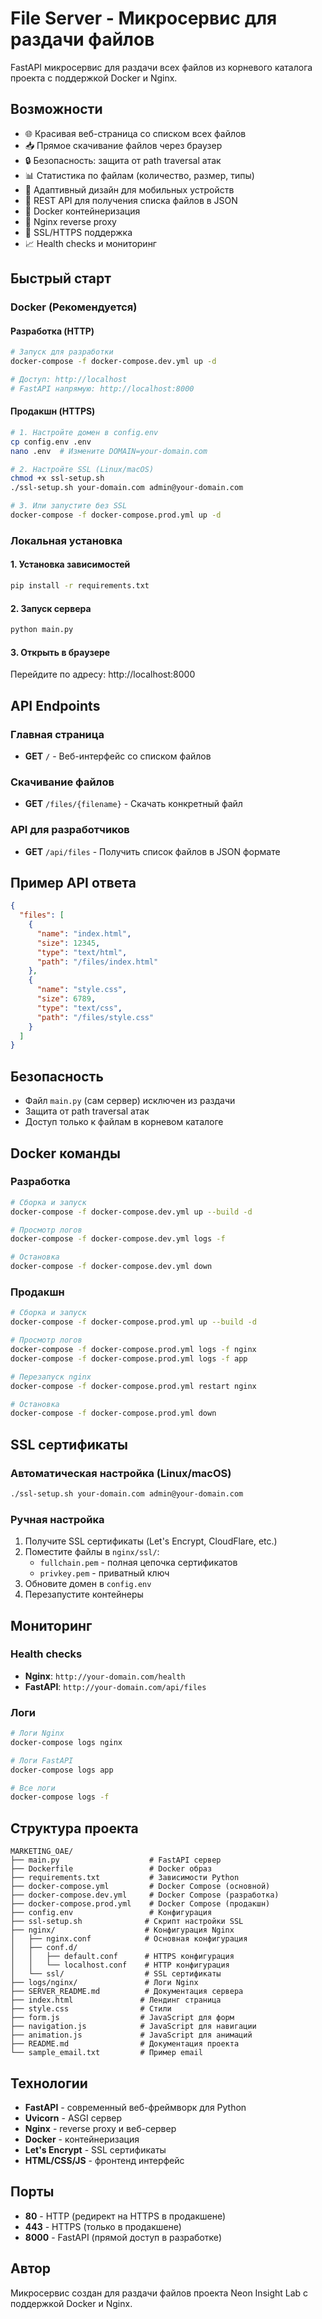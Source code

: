 # File Server - Микросервис для раздачи файлов

FastAPI микросервис для раздачи всех файлов из корневого каталога проекта с поддержкой Docker и Nginx.

## Возможности

- 🌐 Красивая веб-страница со списком всех файлов
- 📥 Прямое скачивание файлов через браузер
- 🔒 Безопасность: защита от path traversal атак
- 📊 Статистика по файлам (количество, размер, типы)
- 📱 Адаптивный дизайн для мобильных устройств
- 🚀 REST API для получения списка файлов в JSON
- 🐳 Docker контейнеризация
- 🔄 Nginx reverse proxy
- 🔐 SSL/HTTPS поддержка
- 📈 Health checks и мониторинг

## Быстрый старт

### Docker (Рекомендуется)

#### Разработка (HTTP)
```bash
# Запуск для разработки
docker-compose -f docker-compose.dev.yml up -d

# Доступ: http://localhost
# FastAPI напрямую: http://localhost:8000
```

#### Продакшн (HTTPS)
```bash
# 1. Настройте домен в config.env
cp config.env .env
nano .env  # Измените DOMAIN=your-domain.com

# 2. Настройте SSL (Linux/macOS)
chmod +x ssl-setup.sh
./ssl-setup.sh your-domain.com admin@your-domain.com

# 3. Или запустите без SSL
docker-compose -f docker-compose.prod.yml up -d
```

### Локальная установка

#### 1. Установка зависимостей
```bash
pip install -r requirements.txt
```

#### 2. Запуск сервера
```bash
python main.py
```

#### 3. Открыть в браузере
Перейдите по адресу: http://localhost:8000

## API Endpoints

### Главная страница
- **GET** `/` - Веб-интерфейс со списком файлов

### Скачивание файлов
- **GET** `/files/{filename}` - Скачать конкретный файл

### API для разработчиков
- **GET** `/api/files` - Получить список файлов в JSON формате

## Пример API ответа

```json
{
  "files": [
    {
      "name": "index.html",
      "size": 12345,
      "type": "text/html",
      "path": "/files/index.html"
    },
    {
      "name": "style.css",
      "size": 6789,
      "type": "text/css", 
      "path": "/files/style.css"
    }
  ]
}
```

## Безопасность

- Файл `main.py` (сам сервер) исключен из раздачи
- Защита от path traversal атак
- Доступ только к файлам в корневом каталоге

## Docker команды

### Разработка
```bash
# Сборка и запуск
docker-compose -f docker-compose.dev.yml up --build -d

# Просмотр логов
docker-compose -f docker-compose.dev.yml logs -f

# Остановка
docker-compose -f docker-compose.dev.yml down
```

### Продакшн
```bash
# Сборка и запуск
docker-compose -f docker-compose.prod.yml up --build -d

# Просмотр логов
docker-compose -f docker-compose.prod.yml logs -f nginx
docker-compose -f docker-compose.prod.yml logs -f app

# Перезапуск nginx
docker-compose -f docker-compose.prod.yml restart nginx

# Остановка
docker-compose -f docker-compose.prod.yml down
```

## SSL сертификаты

### Автоматическая настройка (Linux/macOS)
```bash
./ssl-setup.sh your-domain.com admin@your-domain.com
```

### Ручная настройка
1. Получите SSL сертификаты (Let's Encrypt, CloudFlare, etc.)
2. Поместите файлы в `nginx/ssl/`:
   - `fullchain.pem` - полная цепочка сертификатов
   - `privkey.pem` - приватный ключ
3. Обновите домен в `config.env`
4. Перезапустите контейнеры

## Мониторинг

### Health checks
- **Nginx**: `http://your-domain.com/health`
- **FastAPI**: `http://your-domain.com/api/files`

### Логи
```bash
# Логи Nginx
docker-compose logs nginx

# Логи FastAPI
docker-compose logs app

# Все логи
docker-compose logs -f
```

## Структура проекта

```
MARKETING_OAE/
├── main.py                    # FastAPI сервер
├── Dockerfile                 # Docker образ
├── requirements.txt           # Зависимости Python
├── docker-compose.yml         # Docker Compose (основной)
├── docker-compose.dev.yml     # Docker Compose (разработка)
├── docker-compose.prod.yml    # Docker Compose (продакшн)
├── config.env                 # Конфигурация
├── ssl-setup.sh              # Скрипт настройки SSL
├── nginx/                    # Конфигурация Nginx
│   ├── nginx.conf            # Основная конфигурация
│   ├── conf.d/
│   │   ├── default.conf      # HTTPS конфигурация
│   │   └── localhost.conf    # HTTP конфигурация
│   └── ssl/                  # SSL сертификаты
├── logs/nginx/               # Логи Nginx
├── SERVER_README.md          # Документация сервера
├── index.html               # Лендинг страница
├── style.css                # Стили
├── form.js                  # JavaScript для форм
├── navigation.js            # JavaScript для навигации
├── animation.js             # JavaScript для анимаций
├── README.md                # Документация проекта
└── sample_email.txt         # Пример email
```

## Технологии

- **FastAPI** - современный веб-фреймворк для Python
- **Uvicorn** - ASGI сервер
- **Nginx** - reverse proxy и веб-сервер
- **Docker** - контейнеризация
- **Let's Encrypt** - SSL сертификаты
- **HTML/CSS/JS** - фронтенд интерфейс

## Порты

- **80** - HTTP (редирект на HTTPS в продакшене)
- **443** - HTTPS (только в продакшене)
- **8000** - FastAPI (прямой доступ в разработке)

## Автор

Микросервис создан для раздачи файлов проекта Neon Insight Lab с поддержкой Docker и Nginx.
